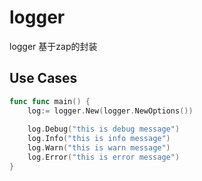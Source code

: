 # logger
logger 基于zap的封装

## Use Cases
```go
func func main() {
    log:= logger.New(logger.NewOptions())
    
    log.Debug("this is debug message")
    log.Info("this is info message")
    log.Warn("this is warn message")
    log.Error("this is error message")
}
```